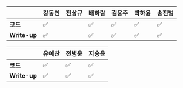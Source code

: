 |              | 강동인 |        전상규      | 배하람 | 김용주 | 박하윤 | 송진범 |
| ------------ | ------ | ----------------- | ------ | ------ | ------ | ------ |
| **코드**     |✅|| :white_check_mark: | :white_check_mark:       | :white_check_mark:  |   :white_check_mark:     |
| **Write-up** |✅|| :white_check_mark: | :white_check_mark:       | :white_check_mark: |   :white_check_mark:     |

|              | 유예찬 | 전병운 | 지승윤 |
| ------------ | ------ | ------ | ------ |
| **코드**     | :white_check_mark: |:white_check_mark:  |:white_check_mark: |
| **Write-up** | :white_check_mark: |:white_check_mark:      |:white_check_mark:|

